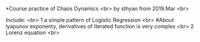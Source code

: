 *Course practice of Chaos Dynamics   \<br>
by sthyao from 2019.Mar  \<br>

Include:  \<br>
    1 a simple pattern of Logistic Regression  \<br>
        #About lyapunov exponenty, derivatives of Iterated function is very complex  \<br>
    2 Lorenz equation  \<br>


